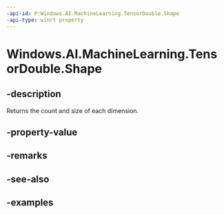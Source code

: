 ```yaml
---
-api-id: P:Windows.AI.MachineLearning.TensorDouble.Shape
-api-type: winrt property
---
```


<!-- Property syntax.
public IVectorView<long> Shape { get; }
-->

# Windows.AI.MachineLearning.TensorDouble.Shape

## -description
Returns the count and size of each dimension.
## -property-value

## -remarks

## -see-also

## -examples

